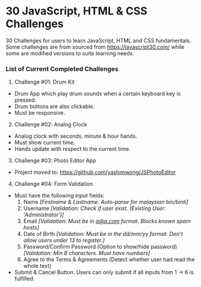 # 30 JavaScript, HTML & CSS Challenges
30 Challenges for users to learn JavaScript, HTML and CSS fundamentals.
Some challenges are from sourced from https://javascript30.com/ while some 
are modified versions to suite learning needs.

### List of Current Completed Challenges
1. Challenge #01: Drum Kit
+ Drum App which play drum sounds when a certain keyboard key is pressed.
+ Drum buttons are also clickable.
+ Must be responsive.

2. Challenge #02: Analog Clock
+ Analog clock with seconds, minute & hour hands.
+ Must show current time.
+ Hands update with respect to the current time.

3. Challenge #03: Photo Editor App
+ Project moved to: https://github.com/yashimwong/JSPhotoEditor

4. Challenge #04: Form Validation
+ Must have the following input fields:
    1. Name *[Firstname & Lastname. Auto-parse for malaysian bin/binti]*
    2. Username *[Validation: Check if user exist. (Existing User: 'Administrator')]*
    3. Email *[Validation: Must be in a@a.com format. Blocks known spam hosts]*
    4. Date of Birth *[Validation: Must be in the dd/mm/yy format. Don't allow users under 13 to register.]*
    5. Password/Confirm Password (Option to show/hide password) *[Validation: Min 8 characters. Must have numbers]*
    6. Agree to the Terms & Agreements (Detect whether user had read the whole text)
 + Submit & Cancel Button. Users can only submit if all inputs from 1 -> 6 is fulfilled.
